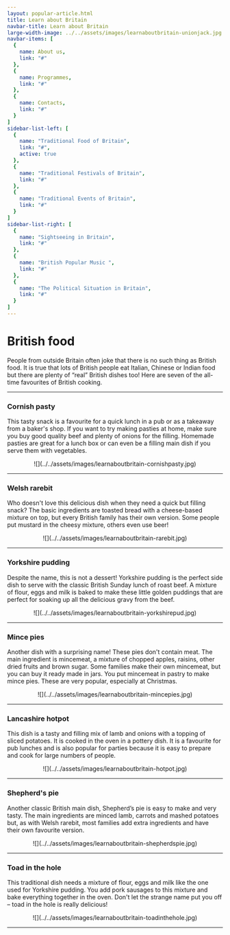 ```yaml
---
layout: popular-article.html
title: Learn about Britain
navbar-title: Learn about Britain
large-width-image: ../../assets/images/learnaboutbritain-unionjack.jpg
navbar-items: [
  {
    name: About us,
    link: "#"
  },
  {
    name: Programmes,
    link: "#"
  },
  {
    name: Contacts,
    link: "#"
  }
]
sidebar-list-left: [
  {
    name: "Traditional Food of Britain",
    link: "#",
    active: true
  },
  {
    name: "Traditional Festivals of Britain",
    link: "#"
  },
  {
    name: "Traditional Events of Britain",
    link: "#"
  }
]
sidebar-list-right: [
  {
    name: "Sightseeing in Britain",
    link: "#"
  },
  {
    name: "British Popular Music ",
    link: "#"
  },
  {
    name: "The Political Situation in Britain",
    link: "#"
  }
]
---
```

# British food

People from outside Britain often joke that there is no such thing as British food. It is true that lots of British people eat Italian, Chinese or Indian food but there are plenty of “real” British dishes too! Here are seven of the all-time favourites of British cooking.

* * *

### Cornish pasty

This tasty snack is a favourite for a quick lunch in a pub or as a takeaway from a baker's shop. If you want to try making pasties at home, make sure you buy good quality beef and plenty of onions for the filling. Homemade pasties are great for a lunch box or can even be a filling main dish if you serve them with vegetables.

<center>![](../../assets/images/learnaboutbritain-cornishpasty.jpg)</center>

* * *

### Welsh rarebit

Who doesn't love this delicious dish when they need a quick but filling snack? The basic ingredients are toasted bread with a cheese-based mixture on top, but every British family has their own version. Some people put mustard in the cheesy mixture, others even use beer!

<center>![](../../assets/images/learnaboutbritain-rarebit.jpg)</center>

* * *

### Yorkshire pudding

Despite the name, this is not a dessert! Yorkshire pudding is the perfect side dish to serve with the classic British Sunday lunch of roast beef. A mixture of flour, eggs and milk is baked to make these little golden puddings that are perfect for soaking up all the delicious gravy from the beef.

<center>![](../../assets/images/learnaboutbritain-yorkshirepud.jpg)</center>

* * *

### Mince pies


Another dish with a surprising name! These pies don't contain meat. The main ingredient is mincemeat, a mixture of chopped apples, raisins, other dried fruits and brown sugar. Some families make their own mincemeat, but you can buy it ready made in jars. You put mincemeat in pastry to make mince pies. These are very popular, especially at Christmas.

<center>![](../../assets/images/learnaboutbritain-mincepies.jpg)</center>

* * *

### Lancashire hotpot

This dish is a tasty and filling mix of lamb and onions with a topping of sliced potatoes. It is cooked in the oven in a pottery dish. It is a favourite for pub lunches and is also popular for parties because it is easy to prepare and cook for large numbers of people.

<center>![](../../assets/images/learnaboutbritain-hotpot.jpg)</center>

* * *

### Shepherd's pie

Another classic British main dish, Shepherd’s pie is easy to make and very tasty. The main ingredients are minced lamb, carrots and mashed potatoes but, as with Welsh rarebit, most families add extra ingredients and have their own favourite version.

<center>![](../../assets/images/learnaboutbritain-shepherdspie.jpg)</center>

* * *

### Toad in the hole

This traditional dish needs a mixture of flour, eggs and milk like the one used for Yorkshire pudding. You add pork sausages to this mixture and bake everything together in the oven. Don't let the strange name put you off – toad in the hole is really delicious!

<center>![](../../assets/images/learnaboutbritain-toadinthehole.jpg)</center>

* * *
